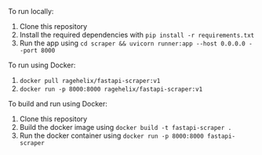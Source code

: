 To run locally:
1. Clone this repository
2. Install the required dependencies with `pip install -r requirements.txt`
3. Run the app using `cd scraper && uvicorn runner:app --host 0.0.0.0 --port 8000`

To run using Docker:
1. `docker pull ragehelix/fastapi-scraper:v1`
2. `docker run -p 8000:8000 ragehelix/fastapi-scraper:v1`

To build and run using Docker:
1. Clone this repository
2. Build the docker image using `docker build -t fastapi-scraper .`
3. Run the docker container using `docker run -p 8000:8000 fastapi-scraper`
